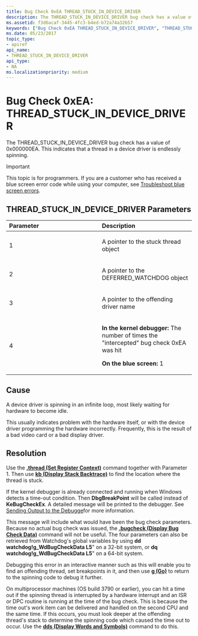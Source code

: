 ```yaml
---
title: Bug Check 0xEA THREAD_STUCK_IN_DEVICE_DRIVER
description: The THREAD_STUCK_IN_DEVICE_DRIVER bug check has a value of 0x000000EA. This indicates that a thread in a device driver is endlessly spinning.
ms.assetid: f3d6acaf-3445-4fc3-b4ed-b72a74a32b57
keywords: ["Bug Check 0xEA THREAD_STUCK_IN_DEVICE_DRIVER", "THREAD_STUCK_IN_DEVICE_DRIVER"]
ms.date: 05/23/2017
topic_type:
- apiref
api_name:
- THREAD_STUCK_IN_DEVICE_DRIVER
api_type:
- NA
ms.localizationpriority: medium
---
```


# Bug Check 0xEA: THREAD\_STUCK\_IN\_DEVICE\_DRIVER


The THREAD\_STUCK\_IN\_DEVICE\_DRIVER bug check has a value of 0x000000EA. This indicates that a thread in a device driver is endlessly spinning.

> [!IMPORTANT]
> This topic is for programmers. If you are a customer who has received a blue screen error code while using your computer, see [Troubleshoot blue screen errors](https://www.windows.com/stopcode).


## THREAD\_STUCK\_IN\_DEVICE\_DRIVER Parameters


<table>
<colgroup>
<col width="50%" />
<col width="50%" />
</colgroup>
<thead>
<tr class="header">
<th align="left">Parameter</th>
<th align="left">Description</th>
</tr>
</thead>
<tbody>
<tr class="odd">
<td align="left"><p>1</p></td>
<td align="left"><p>A pointer to the stuck thread object</p></td>
</tr>
<tr class="even">
<td align="left"><p>2</p></td>
<td align="left"><p>A pointer to the DEFERRED_WATCHDOG object</p></td>
</tr>
<tr class="odd">
<td align="left"><p>3</p></td>
<td align="left"><p>A pointer to the offending driver name</p></td>
</tr>
<tr class="even">
<td align="left"><p>4</p></td>
<td align="left"><p><strong>In the kernel debugger:</strong> The number of times the "intercepted" bug check 0xEA was hit</p>
<p><strong>On the blue screen:</strong> 1</p></td>
</tr>
</tbody>
</table>

 

Cause
-----

A device driver is spinning in an infinite loop, most likely waiting for hardware to become idle.

This usually indicates problem with the hardware itself, or with the device driver programming the hardware incorrectly. Frequently, this is the result of a bad video card or a bad display driver.

Resolution
----------

Use the [**.thread (Set Register Context)**](-thread--set-register-context-.md) command together with Parameter 1. Then use [**kb (Display Stack Backtrace)**](k--kb--kc--kd--kp--kp--kv--display-stack-backtrace-.md) to find the location where the thread is stuck.

If the kernel debugger is already connected and running when Windows detects a time-out condition. Then **DbgBreakPoint** will be called instead of **KeBugCheckEx**. A detailed message will be printed to the debugger. See [Sending Output to the Debugge](sending-output-to-the-debugger.md)for more information.

This message will include what would have been the bug check parameters. Because no actual bug check was issued, the [**.bugcheck (Display Bug Check Data)**](-bugcheck--display-bug-check-data-.md) command will not be useful. The four parameters can also be retrieved from Watchdog's global variables by using **dd watchdog!g\_WdBugCheckData L5**" on a 32-bit system, or **dq watchdog!g\_WdBugCheckData L5**" on a 64-bit system.

Debugging this error in an interactive manner such as this will enable you to find an offending thread, set breakpoints in it, and then use [**g (Go)**](g--go-.md) to return to the spinning code to debug it further.

On multiprocessor machines (OS build 3790 or earlier), you can hit a time out if the spinning thread is interrupted by a hardware interrupt and an ISR or DPC routine is running at the time of the bug check. This is because the time out's work item can be delivered and handled on the second CPU and the same time. If this occurs, you must look deeper at the offending thread's stack to determine the spinning code which caused the time out to occur. Use the [**dds (Display Words and Symbols)**](dds--dps--dqs--display-words-and-symbols-.md) command to do this.

 

 




